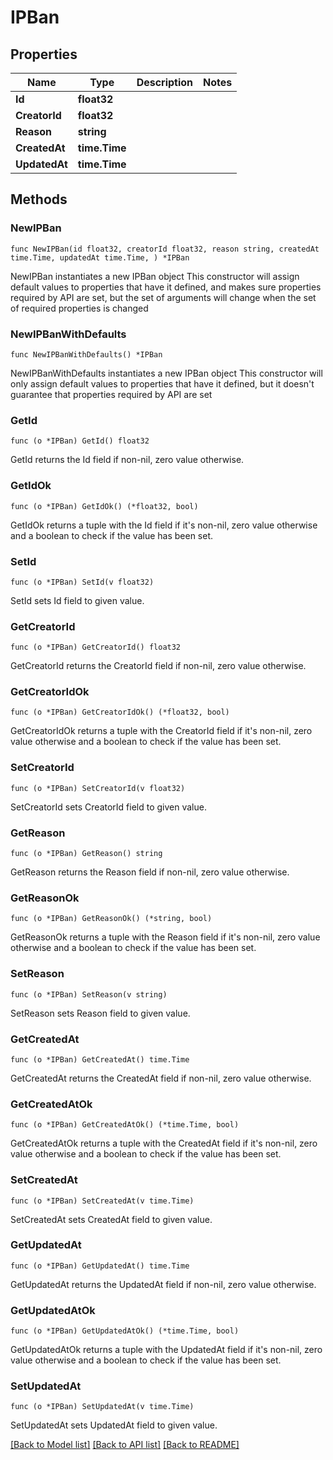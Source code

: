 # IPBan

## Properties

Name | Type | Description | Notes
------------ | ------------- | ------------- | -------------
**Id** | **float32** |  | 
**CreatorId** | **float32** |  | 
**Reason** | **string** |  | 
**CreatedAt** | **time.Time** |  | 
**UpdatedAt** | **time.Time** |  | 

## Methods

### NewIPBan

`func NewIPBan(id float32, creatorId float32, reason string, createdAt time.Time, updatedAt time.Time, ) *IPBan`

NewIPBan instantiates a new IPBan object
This constructor will assign default values to properties that have it defined,
and makes sure properties required by API are set, but the set of arguments
will change when the set of required properties is changed

### NewIPBanWithDefaults

`func NewIPBanWithDefaults() *IPBan`

NewIPBanWithDefaults instantiates a new IPBan object
This constructor will only assign default values to properties that have it defined,
but it doesn't guarantee that properties required by API are set

### GetId

`func (o *IPBan) GetId() float32`

GetId returns the Id field if non-nil, zero value otherwise.

### GetIdOk

`func (o *IPBan) GetIdOk() (*float32, bool)`

GetIdOk returns a tuple with the Id field if it's non-nil, zero value otherwise
and a boolean to check if the value has been set.

### SetId

`func (o *IPBan) SetId(v float32)`

SetId sets Id field to given value.


### GetCreatorId

`func (o *IPBan) GetCreatorId() float32`

GetCreatorId returns the CreatorId field if non-nil, zero value otherwise.

### GetCreatorIdOk

`func (o *IPBan) GetCreatorIdOk() (*float32, bool)`

GetCreatorIdOk returns a tuple with the CreatorId field if it's non-nil, zero value otherwise
and a boolean to check if the value has been set.

### SetCreatorId

`func (o *IPBan) SetCreatorId(v float32)`

SetCreatorId sets CreatorId field to given value.


### GetReason

`func (o *IPBan) GetReason() string`

GetReason returns the Reason field if non-nil, zero value otherwise.

### GetReasonOk

`func (o *IPBan) GetReasonOk() (*string, bool)`

GetReasonOk returns a tuple with the Reason field if it's non-nil, zero value otherwise
and a boolean to check if the value has been set.

### SetReason

`func (o *IPBan) SetReason(v string)`

SetReason sets Reason field to given value.


### GetCreatedAt

`func (o *IPBan) GetCreatedAt() time.Time`

GetCreatedAt returns the CreatedAt field if non-nil, zero value otherwise.

### GetCreatedAtOk

`func (o *IPBan) GetCreatedAtOk() (*time.Time, bool)`

GetCreatedAtOk returns a tuple with the CreatedAt field if it's non-nil, zero value otherwise
and a boolean to check if the value has been set.

### SetCreatedAt

`func (o *IPBan) SetCreatedAt(v time.Time)`

SetCreatedAt sets CreatedAt field to given value.


### GetUpdatedAt

`func (o *IPBan) GetUpdatedAt() time.Time`

GetUpdatedAt returns the UpdatedAt field if non-nil, zero value otherwise.

### GetUpdatedAtOk

`func (o *IPBan) GetUpdatedAtOk() (*time.Time, bool)`

GetUpdatedAtOk returns a tuple with the UpdatedAt field if it's non-nil, zero value otherwise
and a boolean to check if the value has been set.

### SetUpdatedAt

`func (o *IPBan) SetUpdatedAt(v time.Time)`

SetUpdatedAt sets UpdatedAt field to given value.



[[Back to Model list]](../README.md#documentation-for-models) [[Back to API list]](../README.md#documentation-for-api-endpoints) [[Back to README]](../README.md)


